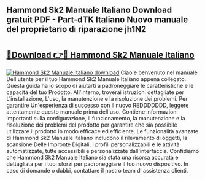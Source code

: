 ## Hammond Sk2 Manuale Italiano Download gratuit PDF - Part-dTK Italiano Nuovo manuale del proprietario di riparazione jh1N2

# <h2><a href="http://dff135.blite.top/?on=Hammond+Sk2+Manuale+Italiano">🔗Download 👉🔴 Hammond Sk2 Manuale Italiano</a></h2>

[![Hammond Sk2 Manuale Italiano download](https://i.imgur.com/lujVjoI.png)](http://dff135.blite.top/?on=Hammond+Sk2+Manuale+Italiano)
Ciao e benvenuto nel manuale Dell'utente per il tuo Hammond Sk2 Manuale Italiano appena collegato. Questa guida ha lo scopo di aiutarti a padroneggiare le caratteristiche e le capacità del tuo Prodotto. All'interno, troverai istruzioni dettagliate per L'installazione, L'uso, la manutenzione e la risoluzione dei problemi. Per garantire Un'esperienza di successo con il nuovo REDDDDDDD, leggere attentamente questo manuale prima dell'uso. Contiene informazioni importanti sulla configurazione, il funzionamento, la manutenzione e la risoluzione dei problemi del prodotto per garantire che sia possibile utilizzare il prodotto in modo efficace ed efficiente. Le funzionalità avanzate di Hammond Sk2 Manuale Italiano includono il rilevamento di oggetti, la scansione Delle Impronte Digitali, i profili personalizzabili e le attività automatizzate, tutte accessibili e personalizzate dall'interfaccia. Confidiamo che Hammond Sk2 Manuale Italiano sia stata una risorsa accurata e dettagliata per i tuoi sforzi per padroneggiare il tuo nuovo dispositivo. In caso di domande o dubbi, contattare il nostro team di assistenza clienti.
